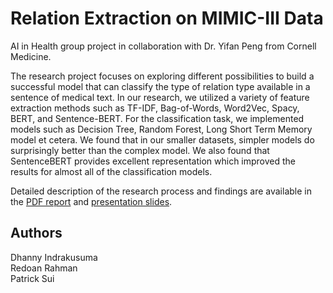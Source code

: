 # Relation Extraction on MIMIC-III Data
AI in Health group project in collaboration with Dr. Yifan Peng from Cornell Medicine.

The research project focuses on exploring different possibilities to build a successful model that can classify
the type of relation type available in a sentence of medical
text. In our research, we utilized a variety of feature
extraction methods such as TF-IDF, Bag-of-Words,
Word2Vec, Spacy, BERT, and Sentence-BERT. For the
classification task, we implemented models such as
Decision Tree, Random Forest, Long Short Term Memory
model et cetera. We found that in our smaller datasets,
simpler models do surprisingly better than the complex
model. We also found that SentenceBERT provides
excellent representation which improved the results for
almost all of the classification models.

Detailed description of the research process and findings are available in the [PDF report](https://github.com/dhannywi/Relation_Extraction/blob/main/Relation%20Extraction%20final%20report.pdf) and [presentation slides](https://docs.google.com/presentation/d/1ZaX9iUfgtgCPVpdMaUbpxYolv8OLel0bnsF9nHah21Y/edit?usp=sharing).

## Authors
Dhanny Indrakusuma<br>
Redoan Rahman<br>
Patrick Sui
